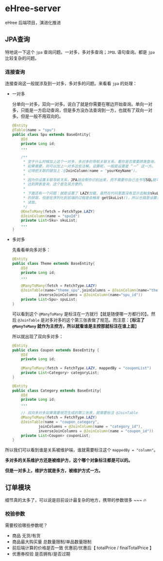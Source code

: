# eHree-server

eHree 后端项目，演进化推进

## JPA查询

特地说一下这个 `jpa` 查询问题。一对多，多对多查询；`JPQL` 语句查询。都是 `jpa` 比较复杂的问题。

### 连接查询

连接查询这一般就涉及到一对多，多对多的问题。来看看 `jpa` 的处理：

- 一对多

    分单向一对多，双向一对多。说白了就是你需要在哪边开始查询。单向一对多，只能是一方启动查询，但是多方没办法查询到一方，也就有了双向一对多。但是一般不用双向的。
    
    ```java
    @Entity
    @Table(name = "spu")
    public class Spu extends BaseEntity{
        @Id
        private Long id;
        ...
            
        /**
         * 至于什么时候加上这个一对多，多对多的导航关联关系，看你是否需要跨表查询，
         * 如果需要，则可以加上一对多这些注解。设置呢，一般是设置是 “一” 这一方。
         * 记得把关联的键加上：@JoinColumn(name = "yourKeyName")。
         *
         * 因为你设置关联导航关系，JPA就会帮你识别出来，而不需要你自己去书写SQL就可以
         * 达到跨表查询，这个是及其方便的。
         *
         * 下面还有一个问题：就是设置了 LAZY加载，虽然在代码里面没有显示去触发skuList
         * 的获取，但是在序列化到前端的过程是会触发 getSkuList()，所以也就是设置也会
         * 读取。
         */
        @OneToMany(fetch = FetchType.LAZY)
        @JoinColumn(name = "spuId")
        private List<Sku> skuList;
    	...
    }
    ```
    
- 多对多

    先看看单向多对多：

    ```java
    @Entity
    public class Theme extends BaseEntity{
        @Id
        private Long id;
        ...
    
        @ManyToMany(fetch = FetchType.LAZY)
        @JoinTable(name="theme_spu",joinColumns = @JoinColumn(name="theme_id"),
                inverseJoinColumns = @JoinColumn(name="spu_id"))
        private List<Spu> spuList;
    }
    ```

    可以看到这个 `@ManyToMany` 是标注在一方就行【就是随便哪一方都行的】。然后 `@JoinTable` 是对多对多的这个第三张表做了规范。而注意：【**标注了 `@ManyToMany` 就作为主控方，所以就看谁是主控那就标注在谁上面**】

    所以就出现了双向多对多：

    ```java
    @Entity
    public class Coupon extends BaseEntity {
        @Id
        private Long id;
        
        @ManyToMany(fetch = FetchType.LAZY, mappedBy = "couponList")
        private List<Category> categoryList;
    }
    ```

    ```java
    @Entity
    public class Category extends BaseEntity{
        @Id
        private Long id;
    	...
    
        // 双向多对多如果需要规范生成的第三张表，就需要标注 @JoinTable
        @ManyToMany(fetch = FetchType.LAZY)
        @JoinTable(name = "coupon_category",
                joinColumns = @JoinColumn(name = "category_id"),
                inverseJoinColumns = @JoinColumn(name = "coupon_id"))
        private List<Coupon> couponList;
    }
    ```

所以我们可以看到谁是关系被维护端，谁就需要标注这个 `mappedBy = "column"`。

**多对多的关系维护方还是被维护方，这个哪个对象标注都是可以的。**

**但是一对多上，维护方就是多方，被维护方式一方。**

## 订单模块

细节真的太多了，可以说是目前设计最复杂的地方，携带的参数很多 ~~~ :fire:

### 校验参数

需要校验哪些参数呢？

- 商品     无货/有货
- 商品最大购买量     总数量限制/单品数量限制
- 前后端计算的价格是否一致     优惠前/优惠后【 totalPrice / finalTotalPrice 】
- 优惠券校验     是否拥有/是否过期

